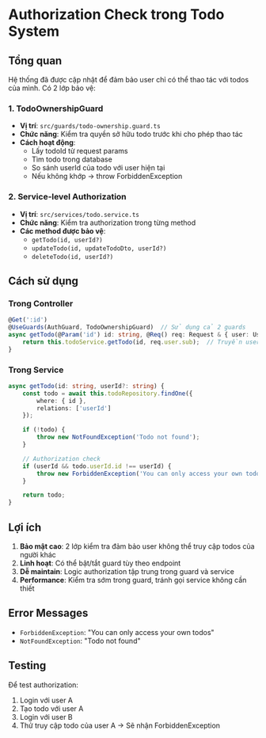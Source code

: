 # Authorization Check trong Todo System

## Tổng quan

Hệ thống đã được cập nhật để đảm bảo user chỉ có thể thao tác với todos của mình. Có 2 lớp bảo vệ:

### 1. TodoOwnershipGuard
- **Vị trí**: `src/guards/todo-ownership.guard.ts`
- **Chức năng**: Kiểm tra quyền sở hữu todo trước khi cho phép thao tác
- **Cách hoạt động**: 
  - Lấy todoId từ request params
  - Tìm todo trong database
  - So sánh userId của todo với user hiện tại
  - Nếu không khớp → throw ForbiddenException

### 2. Service-level Authorization
- **Vị trí**: `src/services/todo.service.ts`
- **Chức năng**: Kiểm tra authorization trong từng method
- **Các method được bảo vệ**:
  - `getTodo(id, userId?)`
  - `updateTodo(id, updateTodoDto, userId?)`
  - `deleteTodo(id, userId?)`

## Cách sử dụng

### Trong Controller
```typescript
@Get(':id')
@UseGuards(AuthGuard, TodoOwnershipGuard)  // Sử dụng cả 2 guards
async getTodo(@Param('id') id: string, @Req() req: Request & { user: UserRequest }) {
    return this.todoService.getTodo(id, req.user.sub);  // Truyền userId
}
```

### Trong Service
```typescript
async getTodo(id: string, userId?: string) {
    const todo = await this.todoRepository.findOne({
        where: { id },
        relations: ['userId']
    });

    if (!todo) {
        throw new NotFoundException('Todo not found');
    }

    // Authorization check
    if (userId && todo.userId.id !== userId) {
        throw new ForbiddenException('You can only access your own todos');
    }

    return todo;
}
```

## Lợi ích

1. **Bảo mật cao**: 2 lớp kiểm tra đảm bảo user không thể truy cập todos của người khác
2. **Linh hoạt**: Có thể bật/tắt guard tùy theo endpoint
3. **Dễ maintain**: Logic authorization tập trung trong guard và service
4. **Performance**: Kiểm tra sớm trong guard, tránh gọi service không cần thiết

## Error Messages

- `ForbiddenException`: "You can only access your own todos"
- `NotFoundException`: "Todo not found"

## Testing

Để test authorization:
1. Login với user A
2. Tạo todo với user A
3. Login với user B
4. Thử truy cập todo của user A → Sẽ nhận ForbiddenException 